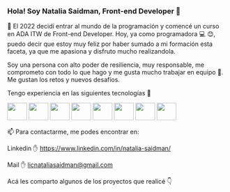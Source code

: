 ### Hola! Soy Natalia Saidman, Front-end Developer 👋



:information_desk_person: El 2022 decidí entrar al mundo de la programación y comencé un curso en ADA ITW de Front-end Developer. Hoy, ya como programadora :computer: :blush:, puedo decir que estoy muy feliz por haber sumado a mi formación esta faceta, ya que me apasiona y disfruto mucho realizandola. 

Soy una persona con alto poder de resiliencia, muy responsable, me comprometo con todo lo que hago y me gusta mucho trabajar en equipo 👯. Me gustan los retos y nuevos desafíos.

Tengo experiencia en las siguientes tecnologías :raised_hands:       
    
<img src="https://cdn.jsdelivr.net/gh/devicons/devicon/icons/react/react-original.svg" width="45" height="40"/> <img src="https://cdn.jsdelivr.net/gh/devicons/devicon/icons/javascript/javascript-plain.svg"  width="45" height="40" /> <img src="https://cdn.jsdelivr.net/gh/devicons/devicon/icons/html5/html5-plain.svg" width="45" height="40" />  <img src="https://cdn.jsdelivr.net/gh/devicons/devicon/icons/css3/css3-plain.svg" width="45" height="40"/>  <img src="https://cdn.jsdelivr.net/gh/devicons/devicon/icons/tailwindcss/tailwindcss-plain.svg"  width="45" height="40"/> <img src="https://cdn.jsdelivr.net/gh/devicons/devicon/icons/bootstrap/bootstrap-original.svg" width="45" height="40"/> <img src="https://cdn.jsdelivr.net/gh/devicons/devicon/icons/materialui/materialui-original.svg" width="45" height="40" /> <img src="https://cdn.jsdelivr.net/gh/devicons/devicon/icons/git/git-original.svg" width="45" height="40" />
          
📫 Para contactarme, me podes encontrar en: 

Linkedin :hand: https://www.linkedin.com/in/natalia-saidman/   
    
Mail :hand: licnataliasaidman@gmail.com

Acá les comparto algunos de los proyectos que realicé :point_down:
